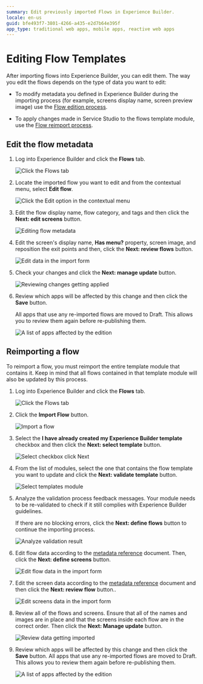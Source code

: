 ```yaml
---
summary: Edit previously imported Flows in Experience Builder.
locale: en-us
guid: bfe493f7-3801-4266-a435-e2d7b64e395f
app_type: traditional web apps, mobile apps, reactive web apps
---
```


# Editing Flow Templates

After importing flows into Experience Builder, you can edit them. The way you edit the flows depends on the type of data you want to edit:

* To modify metadata you defined in Experience Builder during the importing process (for example, screens display name, screen preview image) use the [Flow edition process](#edit-the-flow-metadata).

* To apply changes made in Service Studio to the flows template module, use the [Flow reimport process](#reimporting-a-flow).

## Edit the flow metadata

1. Log into Experience Builder and click the **Flows** tab.

    ![Click the Flows tab](images/flows-tab-eb.png)

1. Locate the imported flow you want to edit and from the contextual menu, select **Edit flow**.

    ![Click the Edit option in the contextual menu](images/edit-flow-eb.png)

1. Edit the flow display name,  flow category, and tags and then click the **Next: edit screens** button.

    ![Editing flow metadata](images/edit-wizard-flow-metadata-eb.png)

1. Edit the screen's display name, **Has menu?** property, screen image, and reposition the exit points and then, click the **Next: review flows** button.

    ![Edit data in the import form](images/set-additional-data-eb.png)

1. Check your changes and click the **Next: manage update** button.

    ![Reviewing changes getting applied](images/edit-wizard-review-eb.png)

1. Review which apps will be affected by this change and then click the **Save** button. 

    All apps that use any re-imported flows are moved to Draft. This allows you to review them again before re-publishing them.

    ![A list of apps affected by the edition](images/edit-wizard-manage-update-eb.png)

## Reimporting a flow

To reimport a flow, you must reimport the entire template module that contains it. Keep in mind that all flows contained in that template module will also be updated by this process.

1. Log into Experience Builder and click the **Flows** tab.

    ![Click the Flows tab](images/flows-tab-eb.png)

1. Click the **Import Flow** button.

    ![Import a flow](images/import-flows-button-eb.png)

1. Select the **I have already created my Experience Builder template** checkbox and then click the **Next: select template** button.

      ![Select checkbox click Next](images/module-template-created-eb.png)

1. From the list of modules, select the one that contains the flow template you want to update and click the **Next: validate template** button.

    ![Select templates module](images/select-application-eb.png)

1. Analyze the validation process feedback messages. Your module needs to be re-validated to check if it still complies with Experience Builder guidelines.

    If there are no blocking errors, click the **Next: define flows** button to continue the importing process.

    ![Analyze validation result](images/check-validation-eb.png)

1. Edit flow data according to the [metadata reference](metadata-if.md) document. Then, click the **Next: define screens** button.

    ![Edit flow data in the import form](images/eb-reimport-flow.png)

1. Edit the screen data according to the [metadata reference](metadata-if.md) document and then click the **Next: review flow** button..

    ![Edit screens data in the import form](images/reimport-screen-eb.png)

 1. Review all of the flows and screens. Ensure that all of the names and images are in place and that the screens inside each flow are in the correct order. Then click the **Next: Manage update** button.

    ![Review data getting imported](images/reimport-review-eb.png)

1. Review which apps will be affected by this change and then click the **Save** button. All apps that use any re-imported flows are moved to Draft. This allows you to review them again before re-publishing them.

    ![A list of apps affected by the edition](images/edit-wizard-manage-update-eb.png)
